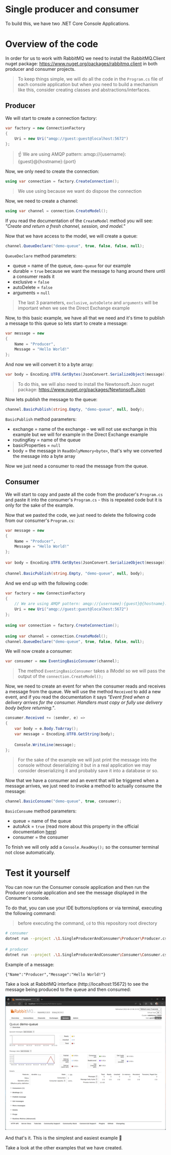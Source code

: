# Single producer and consumer

To build this, we have two .NET Core Console Applications.

# Overview of the code

In order for us to work with RabbitMQ we need to install the RabbitMQ.Client nuget package: https://www.nuget.org/packages/rabbitmq.client in both producer and consumer projects.

> To keep things simple, we will do all the code in the `Program.cs` file of each console application but when you need to build a mechanism like this, consider creating classes and abstractions/interfaces.

## Producer

We will start to create a connection factory:

```csharp
var factory = new ConnectionFactory
{
    Uri = new Uri("amqp://guest:guest@localhost:5672")
};
```

> ☝️ We are using AMQP pattern: amqp://{username}:{guest}@{hostname}:{port}

Now, we only need to create the connection:

```csharp
using var connection = factory.CreateConnection();
```

> We use using because we want do dispose the connection

Now, we need to create a channel:

```csharp
using var channel = connection.CreateModel();
```

If you read the documentation of the `CreateModel` method you will see: _"Create and return a fresh channel, session, and model."_

Now that we have access to the model, we will create a queue:

```csharp
channel.QueueDeclare("demo-queue", true, false, false, null);
```

`QueueDeclare` method parameters:
- queue = name of the queue, `demo-queue` for our example
- durable = `true` because we want the message to hang around there until a consumer reads it
- exclusive = `false`
- autoDelete = `false`
- arguments = `null`

> The last 3 parameters, `exclusive`, `autoDelete` and `arguments` will be important when we see the Direct Exchange example

Now, to this basic example, we have all that we need and it's time to publish a message to this queue so lets start to create a message:

```csharp
var message = new
{
    Name = "Producer",
    Message = "Hello World!"
};
```

And now we will convert it to a byte array:

```csharp
var body = Encoding.UTF8.GetBytes(JsonConvert.SerializeObject(message));
```

> To do this, we will also need to install the Newtonsoft.Json nuget package: https://www.nuget.org/packages/Newtonsoft.Json

Now lets publish the message to the queue:

```csharp
channel.BasicPublish(string.Empty, "demo-queue", null, body);
```

`BasicPublish` method parameters:
- exchange = name of the exchange - we will not use exchange in this example but we will for example in the Direct Exchange example
- routingKey = name of the queue
- basicProperties = `null`
- body = the message in `ReadOnlyMemory<byte>`, that's why we converted the message into a byte array

Now we just need a consumer to read the message from the queue.

## Consumer

We will start to copy and paste all the code from the producer's `Program.cs` and paste it into the consumer's `Program.cs` - this is repeated code but it is only for the sake of the example.

Now that we pasted the code, we just need to delete the following code from our consumer's `Program.cs`:

```csharp
var message = new
{
    Name = "Producer",
    Message = "Hello World!"
};

var body = Encoding.UTF8.GetBytes(JsonConvert.SerializeObject(message));

channel.BasicPublish(string.Empty, "demo-queue", null, body);
```

And we end up with the following code:

```csharp
var factory = new ConnectionFactory
{
    // We are using AMQP pattern: amqp://{username}:{guest}@{hostname}:{port}
    Uri = new Uri("amqp://guest:guest@localhost:5672")
};

using var connection = factory.CreateConnection();

using var channel = connection.CreateModel();
channel.QueueDeclare("demo-queue", true, false, false, null);
```

We will now create a consumer:

```csharp
var consumer = new EventingBasicConsumer(channel);
```

> The method `EventingBasicConsumer` takes a IModel so we will pass the output of the `connection.CreateModel();`

Now, we need to create an event for when the consumer reads and receives a message from the queue. We will use the method `Received` to add a new event, and if you read the documentation it says _"Event fired when a delivery arrives for the consumer. Handlers must copy or fully use delivery body before returning."_.

```csharp
consumer.Received += (sender, e) =>
{
    var body = e.Body.ToArray();
    var message = Encoding.UTF8.GetString(body);

    Console.WriteLine(message);
};
```

> For the sake of the example we will just print the message into the console without deserializing it but in a real application we may consider deserializing it and probably save it into a database or so.

Now that we have a consumer and an event that will be triggered when a message arrives, we just need to invoke a method to actually consume the message:

```csharp
channel.BasicConsume("demo-queue", true, consumer);
```

`BasicConsume` method parameters:
- queue = name of the queue
- autoAck = `true` (read more about this property in the official documentation [here](https://www.rabbitmq.com/confirms.html#consumer-acknowledgements))
- consumer = the consumer

To finish we will only add a `Console.ReadKey();` so the consumer terminal not close automatically.

# Test it yourself

You can now run the Consumer console application and then run the Producer console application and see the message displayed in the Consumer's console.

To do that, you can use your IDE buttons/options or via terminal, executing the following command:

> before executing the command, `cd` to this repository root directory

```bash
# consumer
dotnet run --project .\1.SingleProducerAndConsumer\Producer\Producer.csproj

# producer
dotnet run --project .\1.SingleProducerAndConsumer\Consumer\Consumer.csproj
```

Example of a message:

```
{"Name":"Producer","Message":"Hello World!"}
```

Take a look at RabbitMQ interface (http://localhost:15672) to see the message being produced to the queue and then consumed:

![Message produced and consumed](../.github/images/produced-message-consumed-message.png)

And that's it. This is the simplest and easiest example 🐥

Take a look at the other examples that we have created.